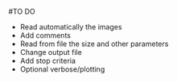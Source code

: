 #TO DO

- Read automatically the images
- Add comments
- Read from file the size and other parameters
- Change output file
- Add stop criteria
- Optional verbose/plotting

